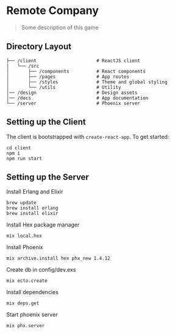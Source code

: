 # Remote Company

> Some description of this game

## Directory Layout

```
├── /client                      # ReactJS client
|   └── /src
│       ├── /components          # React components
│       ├── /pages               # App routes
│       ├── /styles              # Theme and global styling
│       └── /utils               # Utility
│── /design                      # Design assets
│── /docs                        # App documentation
└── /server                      # Phoenix server
```

## Setting up the Client

The client is bootstrapped with `create-react-app`. To get started:

```
cd client
npm i
npm run start
```

## Setting up the Server

Install Erlang and Elixir

```
brew update
brew install erlang
brew install elixir
```

Install Hex package manager

```
mix local.hex
```

Install Phoenix

```
mix archive.install hex phx_new 1.4.12
```

Create db in config/dev.exs

```
mix ecto.create
```

Install dependencies

```
mix deps.get
```

Start phoenix server

```
mix phx.server
```
